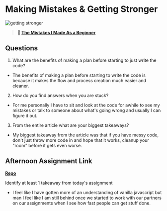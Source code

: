 # Making Mistakes & Getting Stronger

![getting stronger](https://bcw.blob.core.windows.net/public/img/lesson-images/js-bootcamp-logo.jpg)

> **📖 [The Mistakes I Made As a Beginner](https://codeworksacademy.com/fs-student-guide/resources/wk2/06-Coding-Mistakes)**

## Questions

1. What are the benefits of making a plan before starting to just write the code?

- The benefits of making a plan before starting to write the code is because it makes the flow and process creation much easier and cleaner. 

2. How do you find answers when you are stuck?

- For me personally I have to sit and look at the code for awhile to see my mistakes or talk to someone about what's going wrong and usually I can figure it out.

3. From the entire article what are your biggest takeaways?

- My biggest takeaway from the article was that if you have messy code, don't just throw more code in and hope that it works, cleanup your "room" before it gets even worse.

## Afternoon Assignment Link

**[Repo](https://github.com/PKILB/Mon)**

Identify at least 1 takeaway from today's assignment

- I feel like I have gotten more of an understanding of vanilla javascript but man I feel like I am still behind once we started to work with our partners on our assignments when I see how fast people can get stuff done.